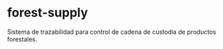 # forest-supply
Sistema de trazabilidad para control de cadena de custodia de productos forestales.
